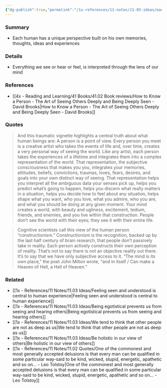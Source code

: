 ```yaml
---
{"dg-publish":true,"permalink":"/1x-references/11-notes/11-03-ideas/each-human-has-a-unique-point-of-view/","title":"Each human has a unique point of view","created":"2025-08-12T21:22:28.116+03:00","updated":"2025-08-14T00:18:57.524+03:00"}
---
```



### Summary
- Each human has a unique perspective built on his own memories, thoughts, ideas and experiences

### Details
- Everything we see or hear or feel, is interpreted through the lens of our mind

### References
- [[4x - Reading and Learning/41 Books/41.02 Book reviews/How to Know a Person - The Art of Seeing Others Deeply and Being Deeply Seen - David Brooks\|How to Know a Person - The Art of Seeing Others Deeply and Being Deeply Seen - David Brooks]]

### Quotes
> And this traumatic vignette highlights a central truth about what human beings are: A person is a point of view. Every person you meet is a creative artist who takes the events of life and, over time, creates a very personal way of seeing the world. Like any artist, each person takes the experiences of a lifetime and integrates them into a complex representation of the world. That representation, the subjective consciousness that makes you you, integrates your memories, attitudes, beliefs, convictions, traumas, loves, fears, desires, and goals into your own distinct way of seeing. That representation helps you interpret all the ambiguous data your senses pick up, helps you predict what’s going to happen, helps you discern what really matters in a situation, helps you decide how to feel about any situation, helps shape what you want, who you love, what you admire, who you are, and what you should be doing at any given moment. Your mind creates a world, with beauty and ugliness, excitement, tedium, friends, and enemies, and you live within that construction. People don’t see the world with their eyes; they see it with their entire life.

> Cognitive scientists call this view of the human person “constructionism.” Constructionism is the recognition, backed up by the last half century of brain research, that people don’t passively take in reality. Each person actively constructs their own perception of reality. That’s not to say there is not an objective reality out there. It’s to say that we have only subjective access to it. “The mind is its own place,” the poet John Milton wrote, “and in itself / Can make a Heaven of Hell, a Hell of Heaven.”


### Related
- [[1x - References/11 Notes/11.03 Ideas/Feeling seen and understood is central to human experience\|Feeling seen and understood is central to human experience]]
- [[1x - References/11 Notes/11.03 Ideas/Being egotistical prevents us from seeing and hearing others\|Being egotistical prevents us from seeing and hearing others]]
- [[1x - References/11 Notes/11.03 Ideas/We tend to think that other people are not as deep as us\|We tend to think that other people are not as deep as us]]
- [[1x - References/11 Notes/11.03 Ideas/Be holistic in our view of others\|Be holistic in our view of others]]
- [[1x - References/11 Notes/11.02 Quotes/One of the commonest and most generally accepted delusions is that every man can be qualified in some particular way-said to be kind, wicked, stupid, energetic, apathetic and so on... - Leo Tolstoy\|One of the commonest and most generally accepted delusions is that every man can be qualified in some particular way-said to be kind, wicked, stupid, energetic, apathetic and so on... - Leo Tolstoy]]